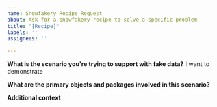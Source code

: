 ```yaml
---
name: Snowfakery Recipe Request
about: Ask for a snowfakery recipe to solve a specific problem
title: "[Recipe]"
labels: ''
assignees: ''

---
```

**What is the scenario you're trying to support with fake data?**
I want to demonstrate 


**What are the primary objects and packages involved in this scenario?**

**Additional context**
